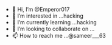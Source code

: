 - 👋 Hi, I’m @Emperor017
- 👀 I’m interested in ...hacking
- 🌱 I’m currently learning ...hacking
- 💞️ I’m looking to collaborate on ...
- 📫 How to reach me ...@sameer___63

<!---
Emperor017/Emperor017 is a ✨ special ✨ repository because its `README.md` (this file) appears on your GitHub profile.
You can click the Preview link to take a look at your changes.
--->
